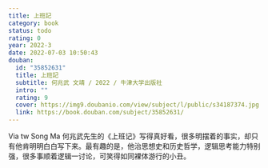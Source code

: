 ```yaml
---
title: 上班記
category: book
status: todo
rating: 0
year: 2022-3
date: 2022-07-03 10:50:43
douban:
  id: "35852631"
  title: 上班記
  subtitle: 何兆武 文靖 / 2022 / 牛津大学出版社
  intro: ""
  rating: 9
  cover: https://img9.doubanio.com/view/subject/l/public/s34187374.jpg
  link: https://book.douban.com/subject/35852631/
---
```


Via tw Song Ma 何兆武先生的《上班记》写得真好看，很多明摆着的事实，却只有他肯明明白白写下来。最有趣的是，他治思想史和历史哲学，逻辑思考能力特别强，很多事顺着逻辑一讨论，可笑得如同裸体游行的小丑。